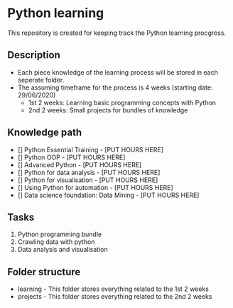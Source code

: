 # Python learning
This repository is created for keeping track the Python learning procgress.

## Description
* Each piece knowledge of the learning process will be stored in each seperate folder. 
* The assuming timeframe for the process is 4 weeks (starting date: 29/06/2020)
	* 1st 2 weeks: Learning basic programming concepts with Python
	* 2nd 2 weeks: Small projects for bundles of knowledge

## Knowledge path
- [] Python Essential Training - [PUT HOURS HERE]
- [] Python OOP - [PUT HOURS HERE]
- [] Advanced Python - [PUT HOURS HERE]
- [] Python for data analysis - [PUT HOURS HERE]
- [] Python for visualisation - [PUT HOURS HERE]
- [] Using Python for automation - [PUT HOURS HERE]
- [] Data science foundation: Data Mining - [PUT HOURS HERE] 

## Tasks
1. Python programming bundle
2. Crawling data with python
3. Data analysis and visualisation

## Folder structure
* learning - This folder stores everything related to the 1st 2 weeks
* projects - This folder stores everything related to the 2nd 2 weeks
